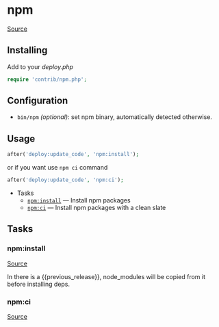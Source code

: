 <!-- DO NOT EDIT THIS FILE! -->
<!-- Instead edit contrib/npm.php -->
<!-- Then run bin/docgen -->

# npm

[Source](/contrib/npm.php)


## Installing

Add to your _deploy.php_

~~~php
require 'contrib/npm.php';
~~~

## Configuration

- `bin/npm` *(optional)*: set npm binary, automatically detected otherwise.

## Usage

~~~php
after('deploy:update_code', 'npm:install');
~~~

or if you want use `npm ci` command
~~~php
after('deploy:update_code', 'npm:ci');
~~~



* Tasks
  * [`npm:install`](#npminstall) — Install npm packages
  * [`npm:ci`](#npmci) — Install npm packages with a clean slate


## Tasks
### npm:install
[Source](https://github.com/deployphp/deployer/search?q=npm%3Ainstall+in%3Afile+language%3Aphp+path%3Acontrib+filename%3Anpm.php)

In there is a {{previous_release}}, node_modules will be copied from it before installing deps.

### npm:ci
[Source](https://github.com/deployphp/deployer/search?q=npm%3Aci+in%3Afile+language%3Aphp+path%3Acontrib+filename%3Anpm.php)



